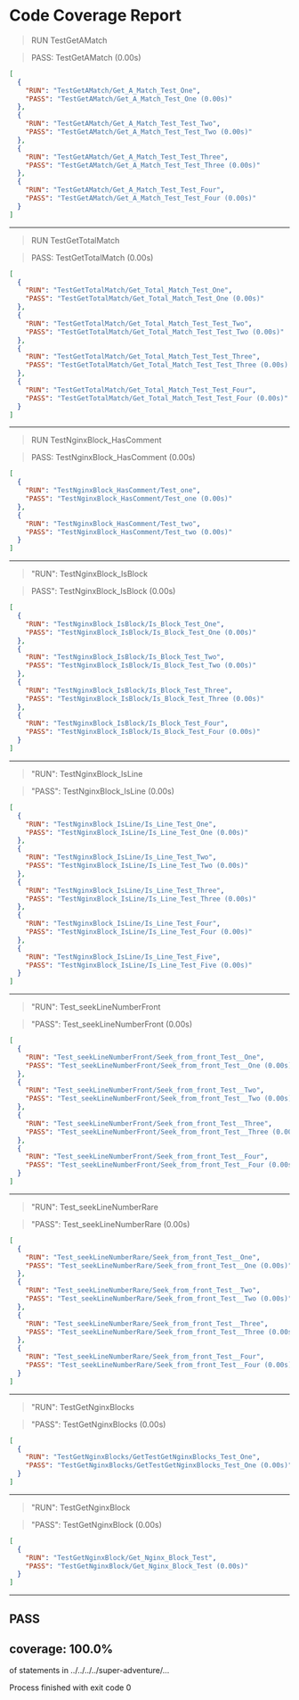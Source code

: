 # **Code Coverage Report**

> RUN TestGetAMatch

> PASS: TestGetAMatch (0.00s)

```json
[
  {
    "RUN": "TestGetAMatch/Get_A_Match_Test_One",
    "PASS": "TestGetAMatch/Get_A_Match_Test_One (0.00s)"
  },
  {
    "RUN": "TestGetAMatch/Get_A_Match_Test_Test_Two",
    "PASS": "TestGetAMatch/Get_A_Match_Test_Test_Two (0.00s)"
  },
  {
    "RUN": "TestGetAMatch/Get_A_Match_Test_Test_Three",
    "PASS": "TestGetAMatch/Get_A_Match_Test_Test_Three (0.00s)"
  },
  {
    "RUN": "TestGetAMatch/Get_A_Match_Test_Test_Four",
    "PASS": "TestGetAMatch/Get_A_Match_Test_Test_Four (0.00s)"
  }
]
```

---

> RUN TestGetTotalMatch

> PASS: TestGetTotalMatch (0.00s)

```json
[
  {
    "RUN": "TestGetTotalMatch/Get_Total_Match_Test_One",
    "PASS": "TestGetTotalMatch/Get_Total_Match_Test_One (0.00s)"
  },
  {
    "RUN": "TestGetTotalMatch/Get_Total_Match_Test_Test_Two",
    "PASS": "TestGetTotalMatch/Get_Total_Match_Test_Test_Two (0.00s)"
  },
  {
    "RUN": "TestGetTotalMatch/Get_Total_Match_Test_Test_Three",
    "PASS": "TestGetTotalMatch/Get_Total_Match_Test_Test_Three (0.00s) "
  },
  {
    "RUN": "TestGetTotalMatch/Get_Total_Match_Test_Test_Four",
    "PASS": "TestGetTotalMatch/Get_Total_Match_Test_Test_Four (0.00s)"
  }
]
```

---

> RUN TestNginxBlock_HasComment

> PASS: TestNginxBlock_HasComment (0.00s)

```json
[
  {
    "RUN": "TestNginxBlock_HasComment/Test_one",
    "PASS": "TestNginxBlock_HasComment/Test_one (0.00s)"
  },
  {
    "RUN": "TestNginxBlock_HasComment/Test_two",
    "PASS": "TestNginxBlock_HasComment/Test_two (0.00s)"
  }
]
```

---

> "RUN": TestNginxBlock_IsBlock

> PASS": TestNginxBlock_IsBlock (0.00s)

```json
[
  {
    "RUN": "TestNginxBlock_IsBlock/Is_Block_Test_One",
    "PASS": "TestNginxBlock_IsBlock/Is_Block_Test_One (0.00s)"
  },
  {
    "RUN": "TestNginxBlock_IsBlock/Is_Block_Test_Two",
    "PASS": "TestNginxBlock_IsBlock/Is_Block_Test_Two (0.00s)"
  },
  {
    "RUN": "TestNginxBlock_IsBlock/Is_Block_Test_Three",
    "PASS": "TestNginxBlock_IsBlock/Is_Block_Test_Three (0.00s)"
  },
  {
    "RUN": "TestNginxBlock_IsBlock/Is_Block_Test_Four",
    "PASS": "TestNginxBlock_IsBlock/Is_Block_Test_Four (0.00s)"
  }
]
```

---

> "RUN": TestNginxBlock_IsLine

> "PASS": TestNginxBlock_IsLine (0.00s)

```json
[
  {
    "RUN": "TestNginxBlock_IsLine/Is_Line_Test_One",
    "PASS": "TestNginxBlock_IsLine/Is_Line_Test_One (0.00s)"
  },
  {
    "RUN": "TestNginxBlock_IsLine/Is_Line_Test_Two",
    "PASS": "TestNginxBlock_IsLine/Is_Line_Test_Two (0.00s)"
  },
  {
    "RUN": "TestNginxBlock_IsLine/Is_Line_Test_Three",
    "PASS": "TestNginxBlock_IsLine/Is_Line_Test_Three (0.00s)"
  },
  {
    "RUN": "TestNginxBlock_IsLine/Is_Line_Test_Four",
    "PASS": "TestNginxBlock_IsLine/Is_Line_Test_Four (0.00s)"
  },
  {
    "RUN": "TestNginxBlock_IsLine/Is_Line_Test_Five",
    "PASS": "TestNginxBlock_IsLine/Is_Line_Test_Five (0.00s)"
  }
]
```

---

> "RUN": Test_seekLineNumberFront

> "PASS": Test_seekLineNumberFront (0.00s)

```json
[
  {
    "RUN": "Test_seekLineNumberFront/Seek_from_front_Test__One",
    "PASS": "Test_seekLineNumberFront/Seek_from_front_Test__One (0.00s)"
  },
  {
    "RUN": "Test_seekLineNumberFront/Seek_from_front_Test__Two",
    "PASS": "Test_seekLineNumberFront/Seek_from_front_Test__Two (0.00s)"
  },
  {
    "RUN": "Test_seekLineNumberFront/Seek_from_front_Test__Three",
    "PASS": "Test_seekLineNumberFront/Seek_from_front_Test__Three (0.00s)"
  },
  {
    "RUN": "Test_seekLineNumberFront/Seek_from_front_Test__Four",
    "PASS": "Test_seekLineNumberFront/Seek_from_front_Test__Four (0.00s)"
  }
]
```

---

> "RUN": Test_seekLineNumberRare

> "PASS": Test_seekLineNumberRare (0.00s)

```json
[
  {
    "RUN": "Test_seekLineNumberRare/Seek_from_front_Test__One",
    "PASS": "Test_seekLineNumberRare/Seek_from_front_Test__One (0.00s)"
  },
  {
    "RUN": "Test_seekLineNumberRare/Seek_from_front_Test__Two",
    "PASS": "Test_seekLineNumberRare/Seek_from_front_Test__Two (0.00s)"
  },
  {
    "RUN": "Test_seekLineNumberRare/Seek_from_front_Test__Three",
    "PASS": "Test_seekLineNumberRare/Seek_from_front_Test__Three (0.00s)"
  },
  {
    "RUN": "Test_seekLineNumberRare/Seek_from_front_Test__Four",
    "PASS": "Test_seekLineNumberRare/Seek_from_front_Test__Four (0.00s)"
  }
]
```

---

> "RUN": TestGetNginxBlocks

> "PASS": TestGetNginxBlocks (0.00s)

```json
[
  {
    "RUN": "TestGetNginxBlocks/GetTestGetNginxBlocks_Test_One",
    "PASS": "TestGetNginxBlocks/GetTestGetNginxBlocks_Test_One (0.00s)"
  }
]
```

---

> "RUN": TestGetNginxBlock

> "PASS": TestGetNginxBlock (0.00s)

```json
[
  {
    "RUN": "TestGetNginxBlock/Get_Nginx_Block_Test",
    "PASS": "TestGetNginxBlock/Get_Nginx_Block_Test (0.00s)"
  }
]
```

---

## PASS

## coverage: 100.0%

of statements in ../../../../super-adventure/...

Process finished with exit code 0
